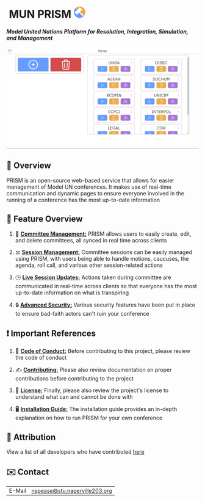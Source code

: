 # **‎ MUN PRISM** [<img src="./src/public/img/MUN_PRISM.png" width="30"/>](./src/public/img/MUN_PRISM.png)
#### ***Model United Nations Platform for Resolution, Integration, Simulation, and Management***
![PRISM Home Page](./docs/images/PRIMS_Home.png)

## 👀 **Overview**
PRISM is an open-source web-based service that allows for easier management of Model UN conferences. It makes use of real-time communication and dynamic pages to ensure everyone involved in the running of a conference has the most up-to-date information

## 🌟 **Feature Overview**
1. 📝 [**Committee Management:**](./docs/user/committee_management.md) PRISM allows users to easily create, edit, and delete committees, all synced in real time across clients

2. ⚖️ [**Session Management:**](./docs/user/session_management.md) Committee sessions can be easily managed using PRISM, with users being able to handle motions, caucuses, the agenda, roll call, and various other session-related actions

3. 🕒 [**Live Session Updates:**](link_to_more_info) Actions taken during committee are communicated in real-time across clients so that everyone has the most up-to-date information on what is transpiring

4. 🔒 [**Advanced Security:**](link_to_more_info) Various security features have been put in place to ensure bad-faith actors can't ruin your conference

## ❗ **Important References**
1. 🤝 [**Code of Conduct:**](./CODE_OF_CONDUCT.md) Before contributing to this project, please review the code of conduct

2. ✍️ [**Contributing:**](./CONTRIBUTING.md) Please also review documentation on proper contributions before contributing to the project

3. 📜 [**License:**](./LICENSE) Finally, please also review the project's license to understand what can and cannot be done with

4. 🖥️ [**Installation Guide:**](./docs/user/installing.md) The installation guide provides an in-depth explanation on how to run PRISM for your own conference

## 👤 **Attribution**
View a list of all developers who have contributed [here](Contributors.md)

## ✉️ **Contact**
|  | |
|-------------|----------------------------------|
| E-Mail      | nspease@stu.naperville203.org    |
